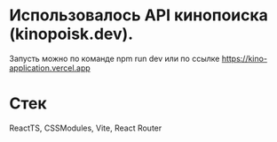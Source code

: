 # Использовалось API кинопоиска (kinopoisk.dev). 
Запусть можно по команде npm run dev
или по ссылке https://kino-application.vercel.app
# Стек
ReactTS, CSSModules, Vite, React Router
